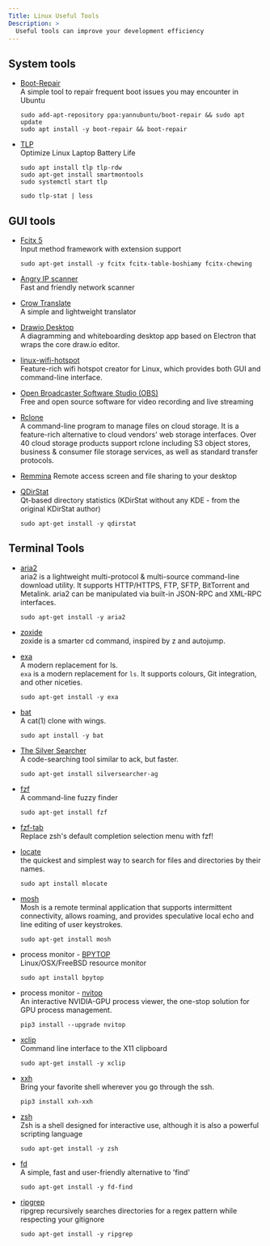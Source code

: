 ```yaml
---
Title: Linux Useful Tools
Description: >
  Useful tools can improve your development efficiency
---
```


## System tools

+ [Boot-Repair](https://help.ubuntu.com/community/Boot-Repair) \
  A simple tool to repair frequent boot issues you may encounter in Ubuntu

  ```shell
  sudo add-apt-repository ppa:yannubuntu/boot-repair && sudo apt update
  sudo apt install -y boot-repair && boot-repair
  ```

+ [TLP](https://linrunner.de/tlp/index.html) \
  Optimize Linux Laptop Battery Life

  ```shell
  sudo apt install tlp tlp-rdw
  sudo apt-get install smartmontools
  sudo systemctl start tlp

  sudo tlp-stat | less
  ```

## GUI tools

+ [Fcitx 5](https://fcitx-im.org/wiki/Install_Fcitx_5) \
  Input method framework with extension support

  ```shell
  sudo apt-get install -y fcitx fcitx-table-boshiamy fcitx-chewing
  ```

+ [Angry IP scanner](https://angryip.org/) \
  Fast and friendly network scanner

+ [Crow Translate](https://crow-translate.github.io/) \
  A simple and lightweight translator

+ [Drawio Desktop](https://github.com/jgraph/drawio-desktop) \
  A diagramming and whiteboarding desktop app based on Electron that wraps the core draw.io editor.

+ [linux-wifi-hotspot](https://github.com/lakinduakash/linux-wifi-hotspot) \
  Feature-rich wifi hotspot creator for Linux, which provides both GUI and command-line interface.
  
+ [Open Broadcaster Software Studio (OBS)](https://obsproject.com/) \
  Free and open source software for video recording and live streaming

+ [Rclone](https://rclone.org/) \
  A command-line program to manage files on cloud storage. It is a feature-rich alternative to cloud vendors' web storage interfaces. Over 40 cloud storage products support rclone including S3 object stores, business & consumer file storage services, as well as standard transfer protocols.

+ [Remmina](https://remmina.org/)
  Remote access screen and file sharing to your desktop

+ [QDirStat](https://github.com/shundhammer/qdirstat) \
  Qt-based directory statistics (KDirStat without any KDE - from the original KDirStat author)

  ```shell
  sudo apt-get install -y qdirstat
  ```

## Terminal Tools

+ [aria2](https://aria2.github.io/) \
  aria2 is a lightweight multi-protocol & multi-source command-line download utility. It supports HTTP/HTTPS, FTP, SFTP, BitTorrent and Metalink. aria2 can be manipulated via built-in JSON-RPC and XML-RPC interfaces.

  ```shell
  sudo apt-get install -y aria2
  ```

+ [zoxide](https://github.com/ajeetdsouza/zoxide) \
  zoxide is a smarter cd command, inspired by z and autojump.

+ [exa](https://the.exa.website/) \
  A modern replacement for ls. \
  `exa` is a modern replacement for `ls`. It supports colours, Git integration, and other niceties.

  ``` shell
  sudo apt-get install -y exa
  ```

+ [bat](https://github.com/sharkdp/bat) \
  A cat(1) clone with wings.

  ```shell
  sudo apt install -y bat
  ```

+ [The Silver Searcher](https://github.com/ggreer/the_silver_searcher) \
  A code-searching tool similar to ack, but faster.

  ```shell
  sudo apt-get install silversearcher-ag
  ```

+ [fzf](https://github.com/junegunn/fzf) \
  A command-line fuzzy finder

  ```shell
  sudo apt-get install fzf
  ```

+ [fzf-tab](https://github.com/Aloxaf/fzf-tab) \
  Replace zsh's default completion selection menu with fzf!

+ [locate](https://linuxhint.com/linux-locate-command/) \
  the quickest and simplest way to search for files and directories by their names.

  ```shell
  sudo apt install mlocate
  ```

+ [mosh](https://mosh.org) \
  Mosh is a remote terminal application that supports intermittent connectivity, allows roaming, and provides speculative local echo and line editing of user keystrokes.
  
  ```shell
  sudo apt-get install mosh
  ```

+ process monitor - [BPYTOP](https://github.com/aristocratos/bpytop) \
  Linux/OSX/FreeBSD resource monitor

  ```shell
  sudo apt install bpytop
  ```

+ process monitor - [nvitop](https://github.com/XuehaiPan/nvitop) \
  An interactive NVIDIA-GPU process viewer, the one-stop solution for GPU process management.

  ```shell
  pip3 install --upgrade nvitop
  ```

+ [xclip](https://github.com/astrand/xclip) \
  Command line interface to the X11 clipboard

  ```shell
  sudo apt-get install -y xclip
  ```

+ [xxh](https://github.com/xxh/xxh) \
  Bring your favorite shell wherever you go through the ssh.

  ```shell
  pip3 install xxh-xxh
  ```

+ [zsh](https://www.zsh.org/) \
  Zsh is a shell designed for interactive use, although it is also a powerful scripting language

  ```shell
  sudo apt-get install -y zsh
  ```

+ [fd](https://github.com/sharkdp/fd) \
  A simple, fast and user-friendly alternative to 'find'

  ```shell
  sudo apt-get install -y fd-find
  ```

+ [ripgrep](https://github.com/BurntSushi/ripgrep) \
  ripgrep recursively searches directories for a regex pattern while respecting your gitignore

  ```shell
  sudo apt-get install -y ripgrep
  ```
